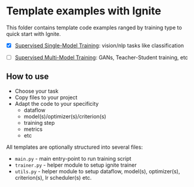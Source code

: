 # Template examples with Ignite

This folder contains template code examples ranged by training type to quick start with Ignite.

* [x] [Supervised Single-Model Training](supervised_single_model): vision/nlp tasks like classification

* [ ] [Supervised Multi-Model Training](supervised_multi_model): GANs, Teacher-Student training, etc


## How to use

- Choose your task
- Copy files to your project
- Adapt the code to your specificity
  - dataflow
  - model(s)/optimizer(s)/criterion(s)
  - training step
  - metrics
  - etc

All templates are optionally structured into several files:

- `main.py` - main entry-point to run training script
- `trainer.py` - helper module to setup ignite trainer
- `utils.py` - helper module to setup dataflow, model(s), optimizer(s), criterion(s), lr scheduler(s) etc. 
